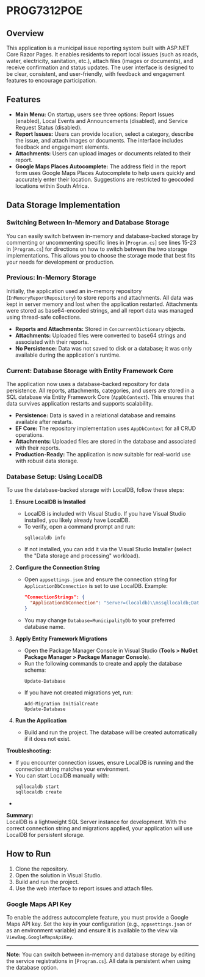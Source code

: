 # PROG7312POE

## Overview
This application is a municipal issue reporting system built with ASP.NET Core Razor Pages. It enables residents to report local issues (such as roads, water, electricity, sanitation, etc.), attach files (images or documents), and receive confirmation and status updates. The user interface is designed to be clear, consistent, and user-friendly, with feedback and engagement features to encourage participation.

## Features
- **Main Menu:** On startup, users see three options: Report Issues (enabled), Local Events and Announcements (disabled), and Service Request Status (disabled).
- **Report Issues:** Users can provide location, select a category, describe the issue, and attach images or documents. The interface includes feedback and engagement elements.
- **Attachments:** Users can upload images or documents related to their report.
- **Google Maps Places Autocomplete:** The address field in the report form uses Google Maps Places Autocomplete to help users quickly and accurately enter their location. Suggestions are restricted to geocoded locations within South Africa.

## Data Storage Implementation

### Switching Between In-Memory and Database Storage
You can easily switch between in-memory and database-backed storage by commenting or uncommenting specific lines in [`Program.cs`] see lines 15-23 in [`Program.cs`] for directions on how to switch between the two storage implementations.
This allows you to choose the storage mode that best fits your needs for development or production.

### Previous: In-Memory Storage
Initially, the application used an in-memory repository (`InMemoryReportRepository`) to store reports and attachments. All data was kept in server memory and lost when the application restarted. Attachments were stored as base64-encoded strings, and all report data was managed using thread-safe collections.

- **Reports and Attachments:** Stored in `ConcurrentDictionary` objects.
- **Attachments:** Uploaded files were converted to base64 strings and associated with their reports.
- **No Persistence:** Data was not saved to disk or a database; it was only available during the application's runtime.

### Current: Database Storage with Entity Framework Core
The application now uses a database-backed repository for data persistence. All reports, attachments, categories, and users are stored in a SQL database via Entity Framework Core (`AppDbContext`). This ensures that data survives application restarts and supports scalability.

- **Persistence:** Data is saved in a relational database and remains available after restarts.
- **EF Core:** The repository implementation uses `AppDbContext` for all CRUD operations.
- **Attachments:** Uploaded files are stored in the database and associated with their reports.
- **Production-Ready:** The application is now suitable for real-world use with robust data storage.

### Database Setup: Using LocalDB

To use the database-backed storage with LocalDB, follow these steps:

1. **Ensure LocalDB is Installed**
   - LocalDB is included with Visual Studio. If you have Visual Studio installed, you likely already have LocalDB.
   - To verify, open a command prompt and run:
     ```
     sqllocaldb info
     ```
   - If not installed, you can add it via the Visual Studio Installer (select the "Data storage and processing" workload).

2. **Configure the Connection String**
   - Open `appsettings.json` and ensure the connection string for `ApplicationDbConnection` is set to use LocalDB. Example:
     ```json
     "ConnectionStrings": {
       "ApplicationDbConnection": "Server=(localdb)\\mssqllocaldb;Database=MunicipalityDb;Trusted_Connection=True;MultipleActiveResultSets=true"
     }
     ```
   - You may change `Database=MunicipalityDb` to your preferred database name.

3. **Apply Entity Framework Migrations**
   - Open the Package Manager Console in Visual Studio (__Tools > NuGet Package Manager > Package Manager Console__).
   - Run the following commands to create and apply the database schema:
     ```
     Update-Database
     ```
   - If you have not created migrations yet, run:
     ```
     Add-Migration InitialCreate
     Update-Database
     ```

4. **Run the Application**
   - Build and run the project. The database will be created automatically if it does not exist.

**Troubleshooting:**
- If you encounter connection issues, ensure LocalDB is running and the connection string matches your environment.
- You can start LocalDB manually with:
    ```
    sqllocaldb start 
    sqllocaldb create
    ```
- 
**Summary:**  
LocalDB is a lightweight SQL Server instance for development. With the correct connection string and migrations applied, your application will use LocalDB for persistent storage.

## How to Run
1. Clone the repository.
2. Open the solution in Visual Studio.
3. Build and run the project.
4. Use the web interface to report issues and attach files.

### Google Maps API Key
To enable the address autocomplete feature, you must provide a Google Maps API key. Set the key in your configuration (e.g., `appsettings.json` or as an environment variable) and ensure it is available to the view via `ViewBag.GoogleMapsApiKey`.

---

**Note:** You can switch between in-memory and database storage by editing the service registrations in [`Program.cs`]. All data is persistent when using the database option.